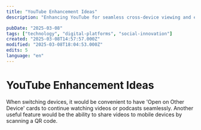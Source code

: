 ```yaml
---
title: "YouTube Enhancement Ideas"
description: "Enhancing YouTube for seamless cross-device viewing and easy sharing"

pubDate: "2025-03-08"
tags: ["technology", "digital-platforms", "social-innovation"]
created: "2025-03-08T14:57:57.000Z"
modified: "2025-03-08T18:04:53.000Z"
edits: 5
language: "en"
---
```


# YouTube Enhancement Ideas

When switching devices, it would be convenient to have 'Open on Other Device' cards to continue watching videos or podcasts seamlessly. Another useful feature would be the ability to share videos to mobile devices by scanning a QR code.